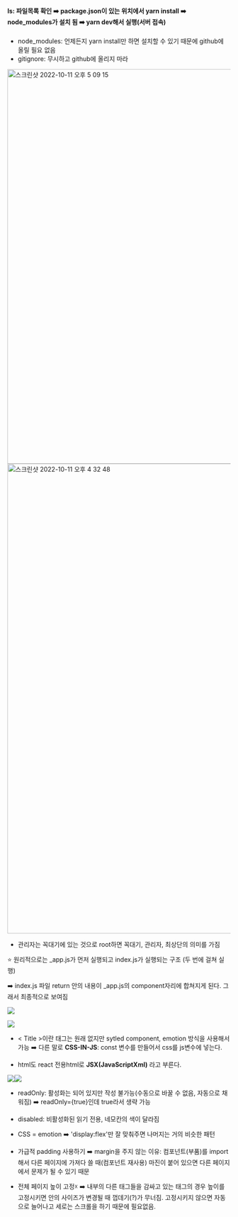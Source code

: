 #### ls: 파일목록 확인 ➡️ package.json이 있는 위치에서 yarn install ➡️ node_modules가 설치 됨 ➡️ yarn dev해서 실행(서버 접속)
* node_modules: 언제든지 yarn install만 하면 설치할 수 있기 때문에 github에 올릴 필요 없음
* gitignore: 무시하고 github에 올리지 마라

<img width="890" alt="스크린샷 2022-10-11 오후 5 09 15" src="https://user-images.githubusercontent.com/104885245/195034678-a94dcd8b-37b1-4b43-b55c-ee36817f9d77.png">


<img width="1060" alt="스크린샷 2022-10-11 오후 4 32 48" src="https://user-images.githubusercontent.com/104885245/195024360-decb86c0-1c67-42cb-b33b-52fd607a04de.png">

* 관리자는 꼭대기에 있는 것으로 root하면 꼭대기, 관리자, 최상단의 의미를 가짐

⭐️ 원리적으로는 _app.js가 먼저 실행되고 index.js가 실행되는 구조 (두 번에 걸쳐 실행)

➡️ index.js 파일 return 안의 내용이 _app.js의 component자리에 합쳐지게 된다. 그래서 최종적으로 보여짐

![](https://velog.velcdn.com/images/ahk1106/post/e6a9af84-5756-47de-8559-6fff961f8487/image.png)

![](https://velog.velcdn.com/images/ahk1106/post/66412b5f-8cc3-4623-a652-e7915685cd13/image.png)

* < Title >이란 태그는 원래 없지만 sytled component, emotion 방식을 사용해서 가능 ➡️ 다른 말로 **CSS-IN-JS**: const 변수를 만들어서 css를 js변수에 넣는다.

* html도 react 전용html로 **JSX(JavaScriptXml)** 라고 부른다.

![](https://velog.velcdn.com/images/ahk1106/post/1744a297-0591-4d67-b9c0-4b35a108dec9/image.png)![](https://velog.velcdn.com/images/ahk1106/post/71428905-5de4-4ddd-98bc-c7bb687d1487/image.png)

* readOnly: 활성화는 되어 있지만 작성 불가능(수동으로 바꿀 수 없음, 자동으로 채워짐) ➡️ readOnly={true}인데 true라서 생략 가능

* disabled: 비활성화된 읽기 전용, 네모칸의 색이 달라짐

* CSS = emotion ➡️ 'display:flex'만 잘 맞춰주면 나머지는 거의 비슷한 패턴

* 가급적 padding 사용하기 ➡️ margin을 주지 않는 이유: 컴포넌트(부품)를 import해서 다른 페이지에 가져다 쓸 때(컴포넌트 재사용) 마진이 붙어 있으면 다른 페이지에서 문제가 될 수 있기 때문

* 전체 페이지 높이 고정☓ ➡️ 내부의 다른 태그들을 감싸고 있는 태그의 경우 높이를 고정시키면 안의 사이즈가 변경될 때 껍데기(?)가 무너짐. 고정시키지 않으면 자동으로 늘어나고 세로는 스크롤을 하기 때문에 필요없음. 
